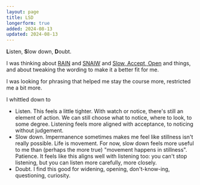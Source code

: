 ```yaml
---
layout: page
title: LSD
longerform: true
added: 2024-08-13
updated: 2024-08-13
---
```


**L**isten, **S**low down, **D**oubt.

I was thinking about [RAIN](/thinking/wider-rain-practice/) and [SNAIW](/thinking/revisiting-rest/#snaiw-) and [Slow, Accept, Open](/thinking/revisiting-rest/#slow-accept-open) and things, and about tweaking the wording to make it a better fit for me.

I was looking for phrasing that helped me stay the course more, restricted me a bit more.

I whittled down to

- Listen. This feels a little tighter. With watch or notice, there's still an element of action. We can still choose what to notice, where to look, to some degree. Listening feels more aligned with acceptance, to noticing without judgement.
- Slow down. Impermanence sometimes makes me feel like stillness isn't really possible. Life is movement. For now, slow down feels more useful to me than (perhaps the more true) "movement happens in stillness". Patience. It feels like this aligns well with listening too: you can't stop listening, but you can listen more carefully, more closely.
- Doubt. I find this good for widening, opening, don't-know-ing, questioning, curiosity.